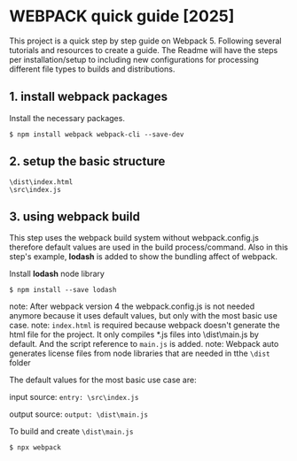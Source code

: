 # WEBPACK quick guide [2025]

This project is a quick step by step guide on Webpack 5. Following several tutorials and resources to create a guide.
The Readme will have the steps per installation/setup to including new configurations for processing different file types to builds and distributions.


## 1. install webpack packages

Install the necessary packages.
```
$ npm install webpack webpack-cli --save-dev
```


## 2. setup the basic structure

```
\dist\index.html
\src\index.js
```


## 3. using webpack build

This step uses the webpack build system without webpack.config.js therefore default values are used in the build process/command.
Also in this step's example, **lodash** is added to show the bundling affect of webpack.

Install **lodash** node library
```
$ npm install --save lodash
```

note: After webpack version 4 the webpack.config.js is not needed anymore because it uses default values, but only with the most basic use case.
note: `index.html` is required because webpack doesn't generate the html file for the project. It only compiles *.js files into \dist\main.js by default. And the script reference to `main.js` is added.
note: Webpack auto generates license files from node libraries that are needed in tthe `\dist` folder

The default values for the most basic use case are:

input source: 
`entry: \src\index.js`

output source:
`output: \dist\main.js`

To build and create `\dist\main.js`
```
$ npx webpack
```

